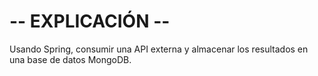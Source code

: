 # -- EXPLICACIÓN --

Usando Spring, consumir una API externa y almacenar los resultados en una base de datos MongoDB.